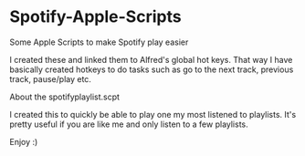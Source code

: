 Spotify-Apple-Scripts
=====================

Some Apple Scripts to make Spotify play easier

I created these and linked them to Alfred's global hot keys.  That way I have basically created hotkeys to do tasks such as go to the next track, previous track, pause/play etc.

About the spotifyplaylist.scpt

I created this to quickly be able to play one my most listened to playlists. It's pretty useful if you are like me and only listen to a few playlists.

Enjoy :)